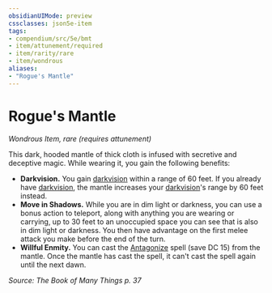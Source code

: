 ```yaml
---
obsidianUIMode: preview
cssclasses: json5e-item
tags:
- compendium/src/5e/bmt
- item/attunement/required
- item/rarity/rare
- item/wondrous
aliases: 
- "Rogue's Mantle"
---
```

# Rogue's Mantle
*Wondrous Item, rare (requires attunement)*  


This dark, hooded mantle of thick cloth is infused with secretive and deceptive magic. While wearing it, you gain the following benefits:

- **Darkvision.** You gain [darkvision](z_compendium/rules/senses.md#darkvision) within a range of 60 feet. If you already have [darkvision](z_compendium/rules/senses.md#darkvision), the mantle increases your [darkvision](z_compendium/rules/senses.md#darkvision)'s range by 60 feet instead.  
- **Move in Shadows.** While you are in dim light or darkness, you can use a bonus action to teleport, along with anything you are wearing or carrying, up to 30 feet to an unoccupied space you can see that is also in dim light or darkness. You then have advantage on the first melee attack you make before the end of the turn.  
- **Willful Enmity.** You can cast the [Antagonize](z_compendium/spells/antagonize-bmt.md) spell (save DC 15) from the mantle. Once the mantle has cast the spell, it can't cast the spell again until the next dawn.  

*Source: The Book of Many Things p. 37*